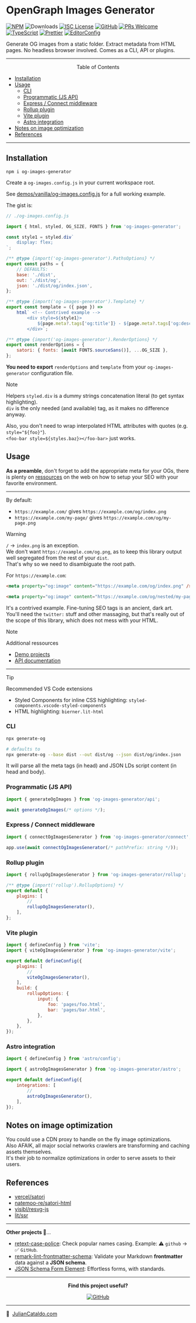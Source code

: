 # OpenGraph Images Generator <!-- omit in toc -->

[![NPM](https://img.shields.io/npm/v/og-images-generator)](https://www.npmjs.com/package/og-images-generator)
![Downloads](https://img.shields.io/npm/dt/og-images-generator)
[![ISC License](https://img.shields.io/npm/l/og-images-generator)](./LICENSE)
[![GitHub](https://img.shields.io/badge/Repository-222222?logo=github)](https://github.com/JulianCataldo/og-images-generator)
[![PRs Welcome](https://img.shields.io/badge/PRs-welcome-brightgreen)](https://makeapullrequest.com)  
[![TypeScript](https://img.shields.io/badge/TypeScript-333333?logo=typescript)](http://www.typescriptlang.org/)
[![Prettier](https://img.shields.io/badge/Prettier-333333?logo=prettier)](https://prettier.io)
[![EditorConfig](https://img.shields.io/badge/EditorConfig-333333?logo=editorconfig)](https://editorconfig.org)

Generate OG images from a static folder. Extract metadata from HTML pages. No headless browser involved.
Comes as a CLI, API or plugins.

---

<div > 
<div align="center">Table of Contents</div>

- [Installation](#installation)
- [Usage](#usage)
  - [CLI](#cli)
  - [Programmatic (JS API)](#programmatic-js-api)
  - [Express / Connect middleware](#express--connect-middleware)
  - [Rollup plugin](#rollup-plugin)
  - [Vite plugin](#vite-plugin)
  - [Astro integration](#astro-integration)
- [Notes on image optimization](#notes-on-image-optimization)
- [References](#references)

</div>

---

## Installation

```
npm i og-images-generator
```

Create a `og-images.config.js` in your current workspace root.

See [demos/vanilla/og-images.config.js](./demos/vanilla/og-images.config.js) for a full working example.

The gist is:

```js
// ./og-images.config.js

import { html, styled, OG_SIZE, FONTS } from 'og-images-generator';

const style1 = styled.div`
	display: flex;
`;

/** @type {import('og-images-generator').PathsOptions} */
export const paths = {
	// DEFAULTS:
	base: './dist',
	out: './dist/og',
	json: './dist/og/index.json',
};

/** @type {import('og-images-generator').Template} */
export const template = ({ page }) =>
	html` <!-- Contrived example -->
		<div style=${style1}>
			${page.meta?.tags['og:title']} - ${page.meta?.tags['og:description']}
		</div>`;

/** @type {import('og-images-generator').RenderOptions} */
export const renderOptions = {
	satori: { fonts: [await FONTS.sourceSans()], ...OG_SIZE },
};
```

**You need to export** `renderOptions` and `template` from your `og-images-generator` configuration file.

> [!NOTE]  
> Helpers
> `styled.div` is a dummy strings concatenation literal (to get syntax highlighting).  
> `div` is the only needed (and available) tag, as it makes no difference anyway.
>
> Also, you don't need to wrap interpolated HTML attributes with quotes (e.g. `style="${foo}"`).  
> `<foo-bar style=${styles.baz}></foo-bar>` just works.

## Usage

**As a preamble**, don't forget to add the appropriate meta for your OGs, there is plenty
on [ressources](https://code.juliancataldo.com/component/astro-seo-metadata) on the web on how to setup your SEO with your favorite environment.

---

By default:

- `https://example.com/` gives `https://example.com/og/index.png`
- `https://example.com/my-page/` gives `https://example.com/og/my-page.png`

> [!WARNING]  
> `/` → `index.png` is an exception.  
> We don't want `https://example.com/og.png`, as to keep this library output well segregated from the rest of your `dist`.  
> That's why so we need to disambiguate the root path.

For `https://example.com`:

```html
<meta property="og:image" content="https://example.com/og/index.png" />
```

```html
<meta property="og:image" content="https://example.com/og/nested/my-page.png" />
```

It's a contrived example. Fine-tuning SEO tags is an ancient, dark art.  
You'll need the `twitter:` stuff and other massaging,
but that's really out of the scope of this library, which does not mess with your HTML.

> [!NOTE]  
> Additional ressources
>
> - [Demo projects](./demos)
> - [API documentation](https://juliancataldo.github.io/og-images-generator/)

---

> [!TIP]  
> Recommended VS Code extensions
>
> - Styled Components for inline CSS highlighting: `styled-components.vscode-styled-components`
> - HTML highlighting: `bierner.lit-html`

### CLI

```sh
npx generate-og

# defaults to
npx generate-og --base dist --out dist/og --json dist/og/index.json
```

It will parse all the meta tags (in head) and JSON LDs script content (in head and body).

### Programmatic (JS API)

```js
import { generateOgImages } from 'og-images-generator/api';

await generateOgImages(/* options */);
```

### Express / Connect middleware

```js
import { connectOgImagesGenerator } from 'og-images-generator/connect';

app.use(await connectOgImagesGenerator(/* pathPrefix: string */));
```

### Rollup plugin

```js
import { rollupOgImagesGenerator } from 'og-images-generator/rollup';

/** @type {import('rollup').RollupOptions} */
export default {
	plugins: [
		//
		rollupOgImagesGenerator(),
	],
};
```

### Vite plugin

```js
import { defineConfig } from 'vite';
import { viteOgImagesGenerator } from 'og-images-generator/vite';

export default defineConfig({
	plugins: [
		//
		viteOgImagesGenerator(),
	],
	build: {
		rollupOptions: {
			input: {
				foo: 'pages/foo.html',
				bar: 'pages/bar.html',
			},
		},
	},
});
```

### Astro integration

```js
import { defineConfig } from 'astro/config';

import { astroOgImagesGenerator } from 'og-images-generator/astro';

export default defineConfig({
	integrations: [
		//
		astroOgImagesGenerator(),
	],
});
```

## Notes on image optimization

You could use a CDN proxy to handle on the fly image optimizations.  
Also AFAIK, all major social networks crawlers are transforming and caching assets themselves.  
It's their job to normalize optimizations in order to serve assets to their users.

## References

- [vercel/satori](https://github.com/vercel/satori)
- [natemoo-re/satori-html](https://github.com/natemoo-re/satori-html)
- [yisibl/resvg-js](https://github.com/yisibl/resvg-js)
- [lit/ssr](https://github.com/lit/lit/tree/d68f5c705484b9f6ea1f553d4851a9aa6a440db0/packages/labs/ssr)

---

**Other projects 👀**…

- [retext-case-police](https://github.com/JulianCataldo/retext-case-police): Check popular names casing. Example: ⚠️ `github` → ✅ `GitHub`.
- [remark-lint-frontmatter-schema](https://github.com/JulianCataldo/remark-lint-frontmatter-schema): Validate your Markdown **frontmatter** data against a **JSON schema**.
- [JSON Schema Form Element](https://github.com/json-schema-form-element/jsfe): Effortless forms, with standards.

---

<div align="center">

**Find this project useful?**

[![GitHub](https://img.shields.io/badge/Star_me_on_GitHub-222222?logo=github&style=social)](https://github.com/JulianCataldo/og-images-generator)

</div>

---

🔗  [JulianCataldo.com](https://www.juliancataldo.com)
